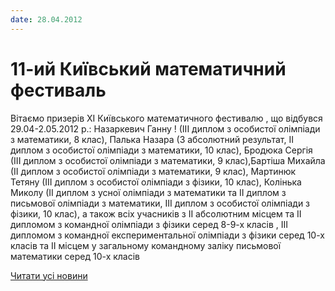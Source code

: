 ```yaml
---
date: 28.04.2012
---
```

# 11-ий Київський математичний фестиваль

Вітаємо призерів ХІ Київського математичного фестивалю , що відбувся 29.04-2.05.2012 р.: Назаркевич Ганну ! (ІІІ диплом з особистої олімпіади з математики, 8 клас), Палька Назара  (3 абсолютний результат, ІІ диплом з особистої олімпіади з математики, 10 клас), Бродюка Сергія  (ІІІ диплом з особистої олімпіади з математики, 9 клас),Бартіша Михайла  (ІІ диплом з особистої олімпіади з математики, 9 клас), Мартинюк Тетяну  (ІІІ диплом з особистої олімпіади з фізики, 10 клас), Колінька Миколу  (ІІ диплом з усної олімпіади з математики та ІІ диплом з письмової олімпіади з математики, ІІІ диплом з особистої олімпіади з фізики, 10 клас), а також всіх учасників з ІІ абсолютним місцем та ІІ дипломом з командної олімпіади з фізики серед 8-9-х класів  , ІІІ дипломом з командної експериментальної олімпіади з фізики серед 10-х класів  та ІІ місцем у загальному командному заліку письмової математики серед 10-х класів

[Читати усі новини](/news)
